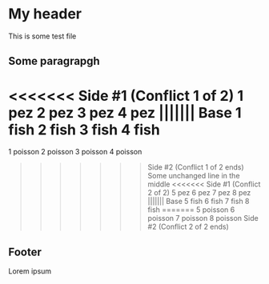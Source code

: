 # My header

This is some test file

## Some paragrapgh
<<<<<<< Side #1 (Conflict 1 of 2)
1 pez
2 pez
3 pez
4 pez
||||||| Base
1 fish
2 fish
3 fish
4 fish
=======
1 poisson
2 poisson
3 poisson
4 poisson
>>>>>>> Side #2 (Conflict 1 of 2 ends)
Some unchanged line in the middle
<<<<<<< Side #1 (Conflict 2 of 2)
5 pez
6 pez
7 pez
8 pez
||||||| Base
5 fish
6 fish
7 fish
8 fish
=======
5 poisson
6 poisson
7 poisson
8 poisson
>>>>>>> Side #2 (Conflict 2 of 2 ends)

## Footer

Lorem ipsum
